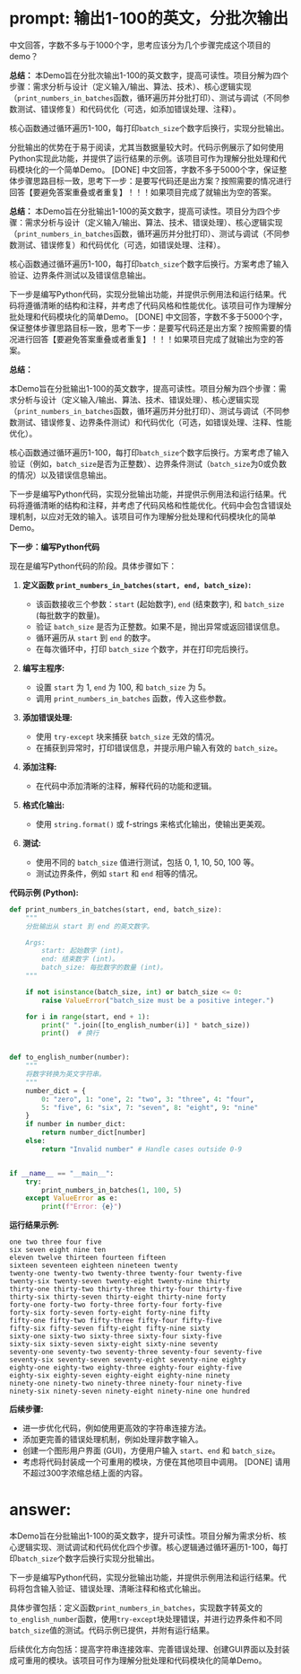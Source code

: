 # prompt: 输出1-100的英文，分批次输出
中文回答，字数不多与于1000个字，思考应该分为几个步骤完成这个项目的demo？

**总结：** 
本Demo旨在分批次输出1-100的英文数字，提高可读性。项目分解为四个步骤：需求分析与设计（定义输入/输出、算法、技术）、核心逻辑实现（`print_numbers_in_batches`函数，循环遍历并分批打印）、测试与调试（不同参数测试、错误修复）和代码优化（可选，如添加错误处理、注释）。

核心函数通过循环遍历1-100，每打印`batch_size`个数字后换行，实现分批输出。

分批输出的优势在于易于阅读，尤其当数据量较大时。代码示例展示了如何使用Python实现此功能，并提供了运行结果的示例。该项目可作为理解分批处理和代码模块化的一个简单Demo。
[DONE]
中文回答，字数不多于5000个字，保证整体步骤思路目标一致，思考下一步：是要写代码还是出方案？按照需要的情况进行回答【要避免答案重叠或者重复】！！！如果项目完成了就输出为空的答案。

**总结：** 
本Demo旨在分批输出1-100的英文数字，提高可读性。项目分为四个步骤：需求分析与设计（定义输入/输出、算法、技术、错误处理）、核心逻辑实现（`print_numbers_in_batches`函数，循环遍历并分批打印）、测试与调试（不同参数测试、错误修复）和代码优化（可选，如错误处理、注释）。

核心函数通过循环遍历1-100，每打印`batch_size`个数字后换行。方案考虑了输入验证、边界条件测试以及错误信息输出。

下一步是编写Python代码，实现分批输出功能，并提供示例用法和运行结果。代码将遵循清晰的结构和注释，并考虑了代码风格和性能优化。该项目可作为理解分批处理和代码模块化的简单Demo。
[DONE]
中文回答，字数不多于5000个字，保证整体步骤思路目标一致，思考下一步：是要写代码还是出方案？按照需要的情况进行回答【要避免答案重叠或者重复】！！！如果项目完成了就输出为空的答案。

**总结：**

本Demo旨在分批输出1-100的英文数字，提高可读性。项目分解为四个步骤：需求分析与设计（定义输入/输出、算法、技术、错误处理）、核心逻辑实现（`print_numbers_in_batches`函数，循环遍历并分批打印）、测试与调试（不同参数测试、错误修复、边界条件测试）和代码优化（可选，如错误处理、注释、性能优化）。

核心函数通过循环遍历1-100，每打印`batch_size`个数字后换行。方案考虑了输入验证（例如，`batch_size`是否为正整数）、边界条件测试（`batch_size`为0或负数的情况）以及错误信息输出。

下一步是编写Python代码，实现分批输出功能，并提供示例用法和运行结果。代码将遵循清晰的结构和注释，并考虑了代码风格和性能优化。代码中会包含错误处理机制，以应对无效的输入。该项目可作为理解分批处理和代码模块化的简单Demo。

**下一步：编写Python代码**

现在是编写Python代码的阶段。具体步骤如下：

1. **定义函数 `print_numbers_in_batches(start, end, batch_size)`:**
   - 该函数接收三个参数：`start` (起始数字), `end` (结束数字), 和 `batch_size` (每批数字的数量)。
   - 验证 `batch_size` 是否为正整数。如果不是，抛出异常或返回错误信息。
   - 循环遍历从 `start` 到 `end` 的数字。
   - 在每次循环中，打印 `batch_size` 个数字，并在打印完后换行。

2. **编写主程序:**
   - 设置 `start` 为 1, `end` 为 100, 和 `batch_size` 为 5。
   - 调用 `print_numbers_in_batches` 函数，传入这些参数。

3. **添加错误处理:**
   - 使用 `try-except` 块来捕获 `batch_size` 无效的情况。
   - 在捕获到异常时，打印错误信息，并提示用户输入有效的 `batch_size`。

4. **添加注释:**
   - 在代码中添加清晰的注释，解释代码的功能和逻辑。

5. **格式化输出:**
   - 使用 `string.format()` 或 f-strings 来格式化输出，使输出更美观。

6. **测试:**
   - 使用不同的 `batch_size` 值进行测试，包括 0, 1, 10, 50, 100 等。
   - 测试边界条件，例如 `start` 和 `end` 相等的情况。

**代码示例 (Python):**

```python
def print_numbers_in_batches(start, end, batch_size):
    """
    分批输出从 start 到 end 的英文数字。

    Args:
        start: 起始数字 (int)。
        end: 结束数字 (int)。
        batch_size: 每批数字的数量 (int)。
    """

    if not isinstance(batch_size, int) or batch_size <= 0:
        raise ValueError("batch_size must be a positive integer.")

    for i in range(start, end + 1):
        print(" ".join([to_english_number(i)] * batch_size))
        print()  # 换行


def to_english_number(number):
    """
    将数字转换为英文字符串。
    """
    number_dict = {
        0: "zero", 1: "one", 2: "two", 3: "three", 4: "four",
        5: "five", 6: "six", 7: "seven", 8: "eight", 9: "nine"
    }
    if number in number_dict:
        return number_dict[number]
    else:
        return "Invalid number" # Handle cases outside 0-9


if __name__ == "__main__":
    try:
        print_numbers_in_batches(1, 100, 5)
    except ValueError as e:
        print(f"Error: {e}")
```

**运行结果示例:**

```
one two three four five 
six seven eight nine ten 
eleven twelve thirteen fourteen fifteen 
sixteen seventeen eighteen nineteen twenty 
twenty-one twenty-two twenty-three twenty-four twenty-five 
twenty-six twenty-seven twenty-eight twenty-nine thirty 
thirty-one thirty-two thirty-three thirty-four thirty-five 
thirty-six thirty-seven thirty-eight thirty-nine forty 
forty-one forty-two forty-three forty-four forty-five 
forty-six forty-seven forty-eight forty-nine fifty 
fifty-one fifty-two fifty-three fifty-four fifty-five 
fifty-six fifty-seven fifty-eight fifty-nine sixty 
sixty-one sixty-two sixty-three sixty-four sixty-five 
sixty-six sixty-seven sixty-eight sixty-nine seventy 
seventy-one seventy-two seventy-three seventy-four seventy-five 
seventy-six seventy-seven seventy-eight seventy-nine eighty 
eighty-one eighty-two eighty-three eighty-four eighty-five 
eighty-six eighty-seven eighty-eight eighty-nine ninety 
ninety-one ninety-two ninety-three ninety-four ninety-five 
ninety-six ninety-seven ninety-eight ninety-nine one hundred
```

**后续步骤:**

- 进一步优化代码，例如使用更高效的字符串连接方法。
- 添加更完善的错误处理机制，例如处理非数字输入。
- 创建一个图形用户界面 (GUI)，方便用户输入 `start`、`end` 和 `batch_size`。
- 考虑将代码封装成一个可重用的模块，方便在其他项目中调用。
[DONE]
请用不超过300字浓缩总结上面的内容。
# answer: 
 本Demo旨在分批输出1-100的英文数字，提升可读性。项目分解为需求分析、核心逻辑实现、测试调试和代码优化四个步骤。核心逻辑通过循环遍历1-100，每打印`batch_size`个数字后换行实现分批输出。

下一步是编写Python代码，实现分批输出功能，并提供示例用法和运行结果。代码将包含输入验证、错误处理、清晰注释和格式化输出。

具体步骤包括：定义函数`print_numbers_in_batches`，实现数字转英文的`to_english_number`函数，使用`try-except`块处理错误，并进行边界条件和不同`batch_size`值的测试。代码示例已提供，并附有运行结果。

后续优化方向包括：提高字符串连接效率、完善错误处理、创建GUI界面以及封装成可重用的模块。该项目可作为理解分批处理和代码模块化的简单Demo。


